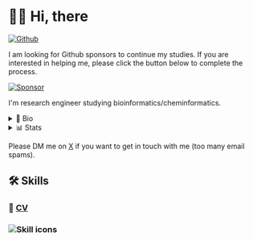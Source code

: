 #  👨‍💻 Hi, there

[![Github](https://img.shields.io/github/followers/eunos-1128?label=Follow&style=social)](https://github.com/eunos-1128)

I am looking for Github sponsors to continue my studies. If you are interested in helping me, please click the button below to complete the process.

[![Sponsor](https://img.shields.io/badge/Sponsor-%E2%9D%A4-%23db61a2.svg?&logo=github&logoColor=181717&&style=flat-square&labelColor=white
)](https://github.com/sponsors/eunos-1128)

I'm research engineer studying bioinformatics/cheminformatics.

<details>
<summary>🧬 Bio</summary>

- 💊 Interested in drug discovery using SBDD/FBDD and deep learning
- ⚗️ Also interested in medicinal chemistry (organic systhesis)
- 🌐 Like web development (Python, TypeScript, JavaScript and related tools)
- 🐍 Bioconda & conda-forge packaging
- 🔲 Flatpak packaging
- 🐧 Linux geek

🔗 [Links](https://eunos-1128.github.io/) to other pages (Linkedin, X, etc...).

</details>

<details>
<summary>📊 Stats</summary>

![Github stats](https://github-readme-stats.vercel.app/api?username=eunos-1128&show_icons=true&count_private=true&line_height=40)
![Top Langs](https://github-readme-stats.vercel.app/api/top-langs/?username=eunos-1128&hide=html)

</details>

Please DM me on [X](https://x.com/eunos1128) if you want to get in touch with me (too many email spams).

## 🛠️ Skills

### 📑 [CV](https://github.com/eunos-1128/CV/blob/main/README.md)

### ![Skill icons](https://skillicons.dev/icons?theme=light&perline=8&i=py,julia,r,fortran,cpp,bash,ts,js,html,css,anaconda,cmake,jquery,nodejs,yarn,npm,pnpm,django,flask,sklearn,selenium,react,vue,sass,linux,mongodb,postgres,mysql,docker,aws,git,vscode,)

